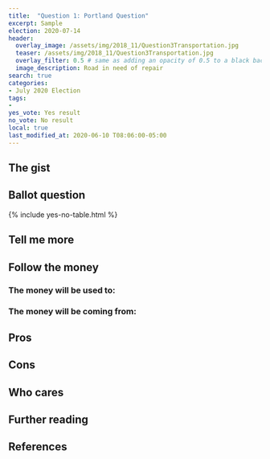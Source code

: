 ```yaml
---
title:  "Question 1: Portland Question"
excerpt: Sample
election: 2020-07-14
header:
  overlay_image: /assets/img/2018_11/Question3Transportation.jpg
  teaser: /assets/img/2018_11/Question3Transportation.jpg
  overlay_filter: 0.5 # same as adding an opacity of 0.5 to a black background
  image_description: Road in need of repair
search: true
categories:
- July 2020 Election
tags:
- 
yes_vote: Yes result
no_vote: No result
local: true
last_modified_at: 2020-06-10 T08:06:00-05:00
---
```


## The gist

## Ballot question


{% include yes-no-table.html %}


## Tell me more


## Follow the money


### The money will be used to:


### The money will be coming from:


## Pros


## Cons


## Who cares


## Further reading


## References

